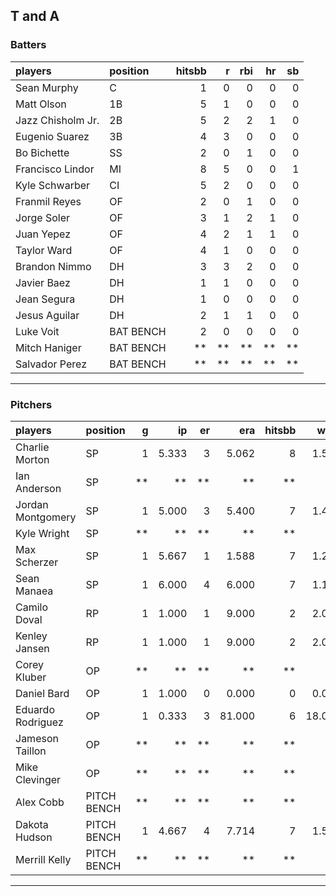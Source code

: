 ## T and A

### Batters

 
|players           |position  | hitsbb|  r| rbi| hr| sb| 
|:-----------------|:---------|------:|--:|---:|--:|--:| 
|Sean Murphy       |C         |      1|  0|   0|  0|  0| 
|Matt Olson        |1B        |      5|  1|   0|  0|  0| 
|Jazz Chisholm Jr. |2B        |      5|  2|   2|  1|  0| 
|Eugenio Suarez    |3B        |      4|  3|   0|  0|  0| 
|Bo Bichette       |SS        |      2|  0|   1|  0|  0| 
|Francisco Lindor  |MI        |      8|  5|   0|  0|  1| 
|Kyle Schwarber    |CI        |      5|  2|   0|  0|  0| 
|Franmil Reyes     |OF        |      2|  0|   1|  0|  0| 
|Jorge Soler       |OF        |      3|  1|   2|  1|  0| 
|Juan Yepez        |OF        |      4|  2|   1|  1|  0| 
|Taylor Ward       |OF        |      4|  1|   0|  0|  0| 
|Brandon Nimmo     |DH        |      3|  3|   2|  0|  0| 
|Javier Baez       |DH        |      1|  1|   0|  0|  0| 
|Jean Segura       |DH        |      1|  0|   0|  0|  0| 
|Jesus Aguilar     |DH        |      2|  1|   1|  0|  0| 
|Luke Voit         |BAT BENCH |      2|  0|   0|  0|  0| 
|Mitch Haniger     |BAT BENCH |     **| **|  **| **| **| 
|Salvador Perez    |BAT BENCH |     **| **|  **| **| **| 


* * *

### Pitchers

 
|players           |position    |  g|    ip| er|    era| hitsbb|   whip| so|  w| sv| 
|:-----------------|:-----------|--:|-----:|--:|------:|------:|------:|--:|--:|--:| 
|Charlie Morton    |SP          |  1| 5.333|  3|  5.062|      8|  1.500|  5|  1|  0| 
|Ian Anderson      |SP          | **|    **| **|     **|     **|     **| **| **| **| 
|Jordan Montgomery |SP          |  1| 5.000|  3|  5.400|      7|  1.400|  3|  0|  0| 
|Kyle Wright       |SP          | **|    **| **|     **|     **|     **| **| **| **| 
|Max Scherzer      |SP          |  1| 5.667|  1|  1.588|      7|  1.235|  4|  1|  0| 
|Sean Manaea       |SP          |  1| 6.000|  4|  6.000|      7|  1.167|  5|  0|  0| 
|Camilo Doval      |RP          |  1| 1.000|  1|  9.000|      2|  2.000|  1|  0|  0| 
|Kenley Jansen     |RP          |  1| 1.000|  1|  9.000|      2|  2.000|  0|  0|  0| 
|Corey Kluber      |OP          | **|    **| **|     **|     **|     **| **| **| **| 
|Daniel Bard       |OP          |  1| 1.000|  0|  0.000|      0|  0.000|  1|  0|  1| 
|Eduardo Rodriguez |OP          |  1| 0.333|  3| 81.000|      6| 18.000|  0|  0|  0| 
|Jameson Taillon   |OP          | **|    **| **|     **|     **|     **| **| **| **| 
|Mike Clevinger    |OP          | **|    **| **|     **|     **|     **| **| **| **| 
|Alex Cobb         |PITCH BENCH | **|    **| **|     **|     **|     **| **| **| **| 
|Dakota Hudson     |PITCH BENCH |  1| 4.667|  4|  7.714|      7|  1.500|  2|  0|  0| 
|Merrill Kelly     |PITCH BENCH | **|    **| **|     **|     **|     **| **| **| **| 


* * *


